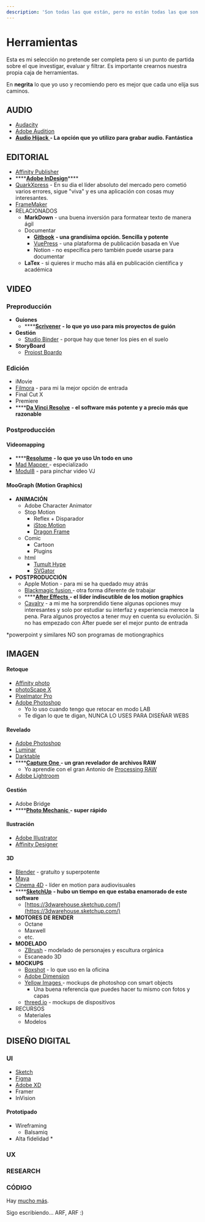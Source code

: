 ```yaml
---
description: 'Son todas las que están, pero no están todas las que son'
---
```


# Herramientas

Esta es mi selección no pretende ser completa pero si un punto de partida sobre el que investigar, evaluar y filtrar. Es importante crearnos nuestra propia caja de herramientas.

En **negrita** lo que yo uso y recomiendo pero es mejor que cada uno elija sus caminos.

## AUDIO

* [Audacity](https://www.audacityteam.org/)
* [Adobe Audition](https://www.adobe.com/es/products/audition.html?sdid=8JD95K3X&mv=search&s_kwcid=AL!{ef_userid}!{ef_sid}!79783402901472!79783508573356&ef_id=Xmt2DAAAAH2cI397:20200324103345:s)
* [**Audio Hijack** ](https://rogueamoeba.com/audiohijack/)**- La opción que yo utilizo para grabar audio. Fantástica**

## EDITORIAL

* [Affinity Publisher](https://affinity.serif.com/en-gb/publisher/)
* \*\*\*\*[**Adobe InDesign**](https://www.adobe.com/products/indesign.html?sdid=KKQLR&mv=search&s_kwcid=AL!{ef_userid}!{ef_sid}!78958751833815!20541716242&ef_id=Xmt2DAAAAH2cI397:20200324104102:s)\*\*\*\*
* [QuarkXpress](http://www.quark.com) -  En su dia el líder absoluto del mercado pero cometió varios errores, sigue "viva" y es una aplicación con cosas muy interesantes.
* [FrameMaker](https://www.adobe.com/es/products/framemaker.html)
* RELACIONADOS
  * **MarkDown** - una buena inversión para formatear texto de manera ágil
  * Documentar
    * [**Gitbook**](https://www.gitbook.com/) **- una grandísima opción. Sencilla y potente**
    * [VuePress](https://vuepress.vuejs.org/) - una plataforma de publicación basada en Vue
    * Notion - no específica pero también puede usarse para documentar
  * **LaTex** - si quieres ir mucho más allá en publicación científica y académica

## VIDEO

### Preproducción

* **Guiones**
  * \*\*\*\*[**Scrivener**](https://www.literatureandlatte.com/scrivener/overview) **- lo que yo uso para mis proyectos de guión**
* **Gestión**
  * [Studio Binder](https://www.studiobinder.com/) - porque hay que tener los pies en el suelo
* **StoryBoard**
  * [Proiost Boardo](https://proloststore.com/products/boardo)

### Edición

* iMovie
* [Filmora](https://filmora.wondershare.com/) - para mi la mejor opción de entrada
* Final Cut X
* Premiere
* \*\*\*\*[**Da Vinci Resolve**](https://www.blackmagicdesign.com/products/davinciresolve/) **- el software más potente y a precio más que razonable**

### Postproducción

#### Videomapping

* \*\*\*\*[**Resolume**](https://resolume.com/) **- lo que yo uso Un todo en uno**
* [Mad Mapper ](https://madmapper.com/)- especializado
* [Modul8](https://www.garagecube.com/modul8/) - para pinchar video VJ

#### MooGraph \(Motion Graphics\)

* **ANIMACIÓN**
  * Adobe Character Animator
  * Stop Motion
    * Reflex + Disparador
    * [iStop Motion](https://boinx.com/istopmotion/)
    * [Dragon Frame](https://www.dragonframe.com/)
  * Comic
    * Cartoon
    * Plugins
  * html
    * [Tumult Hype](https://tumult.com/hype/)
    * [SVGator](https://www.svgator.com/)
* **POSTPRODUCCIÓN**
  * Apple Motion - para mi se ha quedado muy atrás
  * [Blackmagic fusion ](https://www.blackmagicdesign.com/products/fusion/)- otra forma diferente de trabajar
  * \*\*\*\*[**After Effects** ](https://www.adobe.com/products/aftereffects.html)**- el líder indiscutible de los motion graphics**
  * [Cavalry](https://cavalry.scenegroup.co/) - a mi me ha sorprendido tiene algunas opciones muy interesantes y solo por estudiar su interfaz y experiencia merece la pena. Para algunos proyectos a tener muy en cuenta su evolución. Si no has empezado con After puede ser el mejor punto de entrada

\*powerpoint y similares NO son programas de motiongraphics

## IMAGEN

#### Retoque

* [Affinity photo](https://affinity.serif.com/en-gb/photo/)
* [photoScape X](http://x.photoscape.org/)
* [Pixelmator Pro](https://www.pixelmator.com/pro/)
* [Adobe Photoshop](https://www.adobe.com/products/photoshop.html)
  * Yo lo uso cuando tengo que retocar en modo LAB
  * Te digan lo que te digan, NUNCA LO USES PARA DISEÑAR WEBS

#### Revelado

* [Adobe Photoshop](https://www.adobe.com/products/photoshop.html)
* [Luminar](https://skylum.com/es/luminar?utm_source=bing&utm_medium=cpc&utm_campaign=Luminar_brand_search_bing_es&utm_term=exact&msclkid=b2645120353c188c07610f5a56c86a7b&utm_content=Luminar_exact)
* [Darktable](https://www.darktable.org/)
* \*\*\*\*[**Capture One** ](https://www.captureone.com/es-ES/)**- un gran revelador de archivos RAW**
  * Yo aprendíe con el gran Antonio de [Processing RAW](https://www.youtube.com/channel/UCt0ifJqOgvzxS0C7H-kHskQ/)
* [Adobe Lightroom](https://lightroom.adobe.com)

#### Gestión

* Adobe Bridge
* \*\*\*\*[**Photo Mechanic** ](https://home.camerabits.com/)**- super rápido**

#### Ilustración

* [Adobe Illustrator](https://www.adobe.com/la/products/illustrator.html)
* [Affinity Designer](https://affinity.serif.com/es/designer/)

#### 3D

* [Blender](https://www.blender.org/) - gratuíto y superpotente
* [Maya](https://www.autodesk.es/products/maya/overview)
* [Cinema 4D](https://www.maxon.net/es/productos/cinema-4d/cinema-4d/) - líder en motion para audiovisuales
* \*\*\*\*[**SketchUp**](https://www.sketchup.com/) **- hubo un tiempo en que estaba enamorado de este software**
  * [https://3dwarehouse.sketchup.com/](https://3dwarehouse.sketchup.com/)
* **MOTORES DE RENDER**
  * Octane
  * Maxwell
  * etc.
* **MODELADO**
  * [ZBrush](http://pixologic.com/) - modelado de personajes y escultura orgánica
  * Escaneado 3D
* **MOCKUPS**
  * [Boxshot](https://boxshot.com/boxshot/) - lo que uso en la oficina
  * [Adobe Dimension](https://www.adobe.com/products/dimension.html)
  * [Yellow Images ](https://yellowimages.com/)- mockups de photoshop con smart objects
    * Una buena referencia que puedes hacer tu mismo con fotos y capas
  * [threed.io](https://threed.io/) - mockups de dispositivos
* RECURSOS
  * Materiales
  * Modelos

## DISEÑO DIGITAL

### UI

* [Sketch](https://www.sketch.com/)
* [Figma](https://www.figma.com/)
* [Adobe XD](https://www.adobe.com/products/xd.html)
* Framer
* InVision

#### Prototipado

* Wireframing
  * Balsamiq
* Alta fidelidad
  * 

### UX

### RESEARCH

### CÓDIGO



Hay [mucho más](https://duckduckgo.com/).

Sigo escribiendo… ARF, ARF :\)



